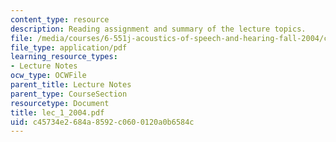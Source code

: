 ```yaml
---
content_type: resource
description: Reading assignment and summary of the lecture topics.
file: /media/courses/6-551j-acoustics-of-speech-and-hearing-fall-2004/c45734e2684a8592c0600120a0b6584c_lec_1_2004.pdf
file_type: application/pdf
learning_resource_types:
- Lecture Notes
ocw_type: OCWFile
parent_title: Lecture Notes
parent_type: CourseSection
resourcetype: Document
title: lec_1_2004.pdf
uid: c45734e2-684a-8592-c060-0120a0b6584c
---
```

